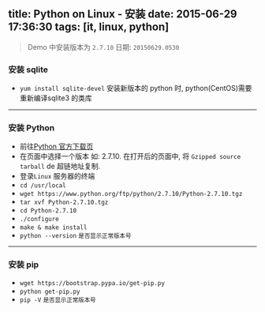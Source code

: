 title: Python on Linux - 安装
date: 2015-06-29 17:36:30
tags: [it, linux, python] 
---

> Demo 中安装版本为 `2.7.10`
 日期: `20150629.0530`

### 安装 sqlite
- `yum install sqlite-devel` 安装新版本的 python 时, python(CentOS)需要重新编译sqlite3 的类库

---

### 安装 Python

- 前往[Python 官方下载页](https://www.python.org/downloads/)
- 在页面中选择一个版本 如: 2.7.10. 在打开后的页面中, 将 `Gzipped source tarball` de 超链地址复制.
- 登录`Linux` 服务器的终端
- `cd /usr/local`
- `wget https://www.python.org/ftp/python/2.7.10/Python-2.7.10.tgz`
- `tar xvf Python-2.7.10.tgz`
- `cd Python-2.7.10`
- `./configure`
- `make & make install`
- `python --version` `是否显示正常版本号`

---

### 安装 pip

- `wget https://bootstrap.pypa.io/get-pip.py`
- `python get-pip.py`
- `pip -V` `是否显示正常版本号`

